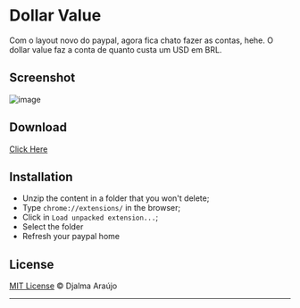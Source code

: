 # Dollar Value

Com o layout novo do paypal, agora fica chato fazer as contas, hehe. O dollar value faz a conta de quanto custa um USD em BRL.

## Screenshot
![image](https://d1zjcuqflbd5k.cloudfront.net/files/acc_153379/1lSLR?response-content-disposition=inline;%20filename=Screen%20Shot%20on%202015-08-19%20at%2014%3A59%3A19.png&Expires=1440007471&Signature=VZt0z0yr~lgb0MgZ2doRi7Rpt7eKW7qwGiFcLtGHAa4SFavMYv5mnbY-3k9iu~Q429ptwHIax3IEwVst7tsm412usgK~fbkaNa9payZvRe87L06FmIfW0x1P6oPiIbwTPrUb0yH~gYSLuwYa29DZgTng5fVS8rOxcm00QOVr3Os_&Key-Pair-Id=APKAJTEIOJM3LSMN33SA)


## Download
[Click Here](https://github.com/djalmaaraujo/dollar-value/releases/download/0.0.1/dollar-value.zip)

## Installation

* Unzip the content in a folder that you won't delete;
* Type ```chrome://extensions/``` in the browser;
* Click in ```Load unpacked extension...```;
* Select the folder
* Refresh your paypal home

## License

[MIT License](http://djalmaarajo.mit-license.org/) © Djalma Araújo

---------------------------
